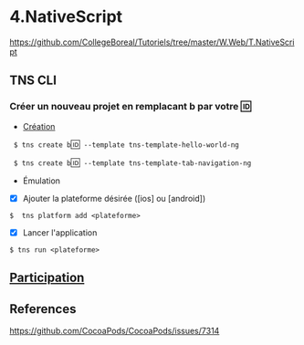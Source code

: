 # 4.NativeScript

https://github.com/CollegeBoreal/Tutoriels/tree/master/W.Web/T.NativeScript


## TNS CLI

### Créer un nouveau projet en remplacant b<mon ID> par votre :id:

* [Création](https://docs.nativescript.org/tooling/docs-cli/project/creation/create)

` $ tns create b`:id:` --template tns-template-hello-world-ng`

` $ tns create b`:id:` --template tns-template-tab-navigation-ng`


* Émulation

- [x] Ajouter la plateforme désirée ([ios] ou [android])

```
$  tns platform add <plateforme>
```

- [x] Lancer l'application

```
$ tns run <plateforme>
```

## [Participation](Participation.md)


## References

https://github.com/CocoaPods/CocoaPods/issues/7314
